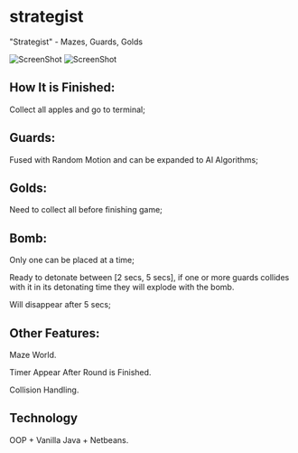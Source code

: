 # strategist
"Strategist" - Mazes, Guards, Golds 

![ScreenShot](https://raw.github.com/algoprentice/strategist/master/screenshots/Capture.PNG)
![ScreenShot](https://raw.github.com/algoprentice/strategist/master/screenshots/Capture2.PNG)

## How It is Finished: 
Collect all apples and go to terminal;

## Guards: 
Fused with Random Motion and can be expanded to AI Algorithms;

## Golds: 
Need to collect all before finishing game;

## Bomb: 
Only one can be placed at a time;

Ready to detonate between [2 secs, 5 secs], if one or more guards collides with it in its detonating time they will explode with the bomb. 

Will disappear after 5 secs;

## Other Features:
Maze World.

Timer Appear After Round is Finished.

Collision Handling.

## Technology
OOP + Vanilla Java + Netbeans.
